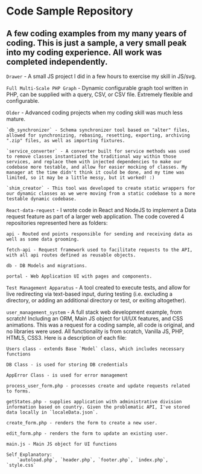 # Code Sample Repository 

## A few coding examples from my many years of coding. This is just a sample, a very small peak into my coding experience. All work was completed independently.

`Drawer` - A small JS project I did in a few hours to exercise my skill in JS/svg.
	    
`Full Multi-Scale PHP Graph` - Dynamic configurable graph tool written in PHP, can be supplied with a query, CSV, or CSV file. Extremely flexible and configurable.

`Older` - Advanced coding projects when my coding skill was much less mature.

	`db_synchronizer` - Schema synchronizer tool based on "alter" files, allowed for synchronizing, rebasing, resetting, exporting, archiving ".zip" files, as well as importing fixtures.

	`service_converter` - A converter built for service methods was used to remove classes instantiated the traditional way within those services, and replace them with injected dependencies to make our codebase more testable, and allow for easier mocking of classes. My manager at the time didn't think it could be done, and my time was limited, so it may be a little messy, but it worked! :)

	`shim_creator` - This tool was developed to create static wrappers for our dynamic classes as we were moving from a static codebase to a more testable dynamic codebase.

`React-data-request` - I wrote code in React and NodeJS to implement a Data request feature as part of a larger web application. The code covered 4 repositories represented here as folders:

	api - Routed end points responsible for sending and receiving data as well as some data grooming.
	
	fetch-api - Request framework used to facilitate requests to the API, with all api routes defined as reusable objects.
	
	db - DB Models and migrations.
	
	portal - Web Application UI with pages and components.

`Test Management Apparatus` - A tool created to execute tests, and allow for live redirecting via text-based input, during testing (i.e. excluding a directory, or adding an additional directory or test, or exiting altogether).

`user_management_system` - A full stack web development example, from scratch! Including an ORM, Main JS object for UI/UX features, and CSS animations. This was a request for a coding sample, all code is original, and no libraries were used. All functionality is from scratch, Vanilla JS, PHP, HTML5, CSS3. Here is a description of each file:

	Users class - extends Base `Model` class, which includes necessary functions

	DB Class - is used for storing DB credentials

	AppError Class - is used for error management

	process_user_form.php - processes create and update requests related to forms.

	getStates.php - supplies application with administrative division information based on country. Given the problematic API, I've stored data locally in `localeData.json`.

	create_form.php - renders the form to create a new user.

	edit_form.php - renders the form to update an existing user.

	main.js - Main JS object for UI functions

	Self Explanatory:
	    `autoload.php`, `header.php`, `footer.php`, `index.php`, `style.css`
